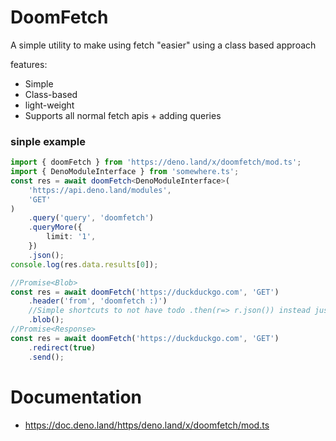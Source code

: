 # DoomFetch

A simple utility to make using fetch "easier" using a class based approach

features:

- Simple
- Class-based
- light-weight
- Supports all normal fetch apis + adding queries

### sinple example

```ts
import { doomFetch } from 'https://deno.land/x/doomfetch/mod.ts';
import { DenoModuleInterface } from 'somewhere.ts';
const res = await doomFetch<DenoModuleInterface>(
	'https://api.deno.land/modules',
	'GET'
)
	.query('query', 'doomfetch')
	.queryMore({
		limit: '1',
	})
	.json();
console.log(res.data.results[0]);
```

```ts
//Promise<Blob>
const res = await doomFetch('https://duckduckgo.com', 'GET')
	.header('from', 'doomfetch :)')
	//Simple shortcuts to not have todo .then(r=> r.json()) instead just use .json() or .Blob() or any of those methods
	.blob();
//Promise<Response>
const res = await doomFetch('https://duckduckgo.com', 'GET')
	.redirect(true)
	.send();
```

# Documentation

- https://doc.deno.land/https/deno.land/x/doomfetch/mod.ts
